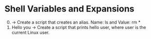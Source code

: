 # Shell Variables and Expansions
0. <o> -> Create a script that creates an alias. Name: ls and Value: rm *
1. Hello you -> Create a script that prints hello user, where user is the current Linux user.
